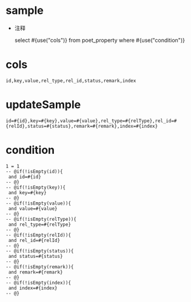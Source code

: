 
sample
===
* 注释

	select #{use("cols")} from poet_property  where  #{use("condition")}

cols
===
	id,key,value,rel_type,rel_id,status,remark,index

updateSample
===
	
	id=#{id},key=#{key},value=#{value},rel_type=#{relType},rel_id=#{relId},status=#{status},remark=#{remark},index=#{index}

condition
===

	1 = 1  
	-- @if(!isEmpty(id)){
	 and id=#{id}
	-- @}
	-- @if(!isEmpty(key)){
	 and key=#{key}
	-- @}
	-- @if(!isEmpty(value)){
	 and value=#{value}
	-- @}
	-- @if(!isEmpty(relType)){
	 and rel_type=#{relType}
	-- @}
	-- @if(!isEmpty(relId)){
	 and rel_id=#{relId}
	-- @}
	-- @if(!isEmpty(status)){
	 and status=#{status}
	-- @}
	-- @if(!isEmpty(remark)){
	 and remark=#{remark}
	-- @}
	-- @if(!isEmpty(index)){
	 and index=#{index}
	-- @}
	
	